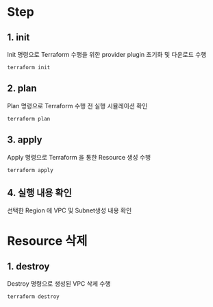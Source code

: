 # Step

## 1. init  
Init 명령으로 Terraform 수행을 위한 provider plugin 초기화 및 다운로드 수행

```
terraform init
```

## 2. plan  
Plan 명령으로 Terraform 수행 전 실행 시뮬레이션 확인
```
terraform plan
```  

## 3. apply  
Apply 명령으로 Terraform 을 통한 Resource 생성 수행
```
terraform apply
```  

## 4. 실행 내용 확인
선택한 Region 에 VPC 및 Subnet생성 내용 확인 


# Resource 삭제

## 1. destroy
Destroy 명령으로 생성된 VPC 삭제 수행
```
terraform destroy
```
